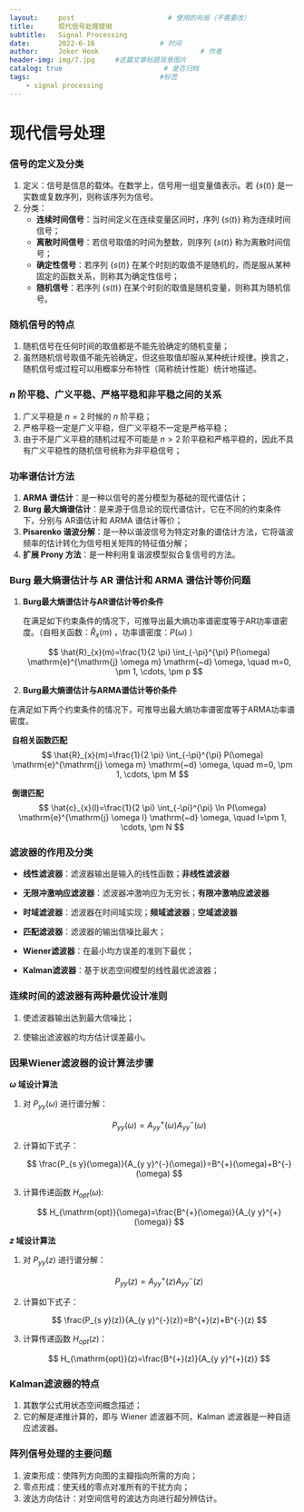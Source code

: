 ```yaml
---
layout:     post                       # 使用的布局（不需要改）
title:      现代信号处理提纲
subtitle:   Signal Processing
date:       2022-6-16                # 时间
author:     Joker Hook                         # 作者
header-img: img/7.jpg     #这篇文章标题背景图片
catalog: true                         # 是否归档
tags:                                #标签
    - signal processing
---
```


# 现代信号处理

### 信号的定义及分类

1. 定义：信号是信息的载体。在数学上，信号用一组变量值表示。若 $\{s(t)\}$ 是一实数或复数序列，则称该序列为信号。
2. 分类：
   - **连续时间信号**：当时间定义在连续变量区间时，序列 $\{s(t)\}$ 称为连续时间信号；
   - **离散时间信号**：若信号取值的时间为整数，则序列 $\{s(t)\}$ 称为离散时间信号；
   - **确定性信号**：若序列 $\{s(t)\}$ 在某个时刻的取值不是随机的，而是服从某种固定的函数关系，则称其为确定性信号；
   - **随机信号**：若序列 $\{s(t)\}$ 在某个时刻的取值是随机变量，则称其为随机信号。

### 随机信号的特点

1. 随机信号在任何时间的取值都是不能先验确定的随机变量；
2. 虽然随机信号取值不能先验确定，但这些取值却服从某种统计规律。换言之，随机信号或过程可以用概率分布特性（简称统计性能）统计地描述。

### $n$ 阶平稳、广义平稳、严格平稳和非平稳之间的关系

1. 广义平稳是 $n=2$ 时候的 $n$ 阶平稳；
2. 严格平稳一定是广义平稳，但广义平稳不一定是严格平稳；
3. 由于不是广义平稳的随机过程不可能是 $n > 2$ 阶平稳和严格平稳的，因此不具有广义平稳性的随机信号统称为非平稳信号；

### 功率谱估计方法

1. **ARMA 谱估计**：是一种以信号的差分模型为基础的现代谱估计；
2. **Burg 最大熵谱估计**：是来源于信息论的现代谱估计，它在不同的约束条件下，分别与 AR谱估计和 ARMA 谱估计等价；
3. **Pisarenko 谐波分解**：是一种以谐波信号为特定对象的谱估计方法，它将谐波频率的估计转化为信号相关矩阵的特征值分解；
4. **扩展 Prony 方法**：是一种利用复谐波模型拟合复信号的方法。

### Burg 最大熵谱估计与 AR 谱估计和 ARMA 谱估计等价问题

1. **Burg最大熵谱估计与AR谱估计等价条件**

   在满足如下约束条件的情况下，可推导出最大熵功率谱密度等于AR功率谱密度。（自相关函数：$\hat{R}_{x}(m)$ ，功率谱密度：$P(\omega)$ ）
   
   $$
   \hat{R}_{x}(m)=\frac{1}{2 \pi} \int_{-\pi}^{\pi} P(\omega) \mathrm{e}^{\mathrm{j} \omega m} \mathrm{~d} \omega, \quad m=0, \pm 1, \cdots, \pm p
   $$

2. **Burg最大熵谱估计与ARMA谱估计等价条件**

​   在满足如下两个约束条件的情况下，可推导出最大熵功率谱密度等于ARMA功率谱密度。

​   **自相关函数匹配**
​        
    $$
    \hat{R}_{x}(m)=\frac{1}{2 \pi} \int_{-\pi}^{\pi} P(\omega) \mathrm{e}^{\mathrm{j} \omega m} \mathrm{~d} \omega, \quad m=0, \pm 1, \cdots, \pm M
    $$

​   **倒谱匹配**
​        
    $$
    \hat{c}_{x}(l)=\frac{1}{2 \pi} \int_{-\pi}^{\pi} \ln P(\omega) \mathrm{e}^{\mathrm{j} \omega l} \mathrm{~d} \omega, \quad l=\pm 1, \cdots, \pm N
    $$

### 滤波器的作用及分类

- **线性滤波器**：滤波器输出是输入的线性函数；**非线性滤波器**

- **无限冲激响应滤波器**：滤波器冲激响应为无穷长；**有限冲激响应滤波器**

- **时域滤波器**：滤波器在时间域实现；**频域滤波器**；**空域滤波器**

- **匹配滤波器**：滤波器的输出信噪比最大；

- **Wiener滤波器**：在最小均方误差的准则下最优；

- **Kalman滤波器**：基于状态空间模型的线性最优滤波器；

### 连续时间的滤波器有两种最优设计准则

1. 使滤波器输出达到最大信噪比；

2. 使输出滤波器的均方估计误差最小。

### 因果Wiener滤波器的设计算法步骤

 **$\omega$ 域设计算法**

1. 对 $P_{yy}(\omega)$ 进行谱分解：

   $$
   P_{y y}(\omega)=A_{y y}^{+}(\omega) A_{y y}^{-}(\omega)
   $$

2. 计算如下式子：

   $$
   \frac{P_{s y}(\omega)}{A_{y y}^{-}(\omega)}=B^{+}(\omega)+B^{-}(\omega)
   $$

3. 计算传递函数 $H_{opt}(\omega)$:

   $$
   H_{\mathrm{opt}}(\omega)=\frac{B^{+}(\omega)}{A_{y y}^{+}(\omega)}
   $$

**$z$ 域设计算法**

1. 对 $P_{yy}(z)$ 进行谱分解：

   $$
   P_{y y}(z)=A_{y y}^{+}(z) A_{y y}^{-}(z)
   $$

2. 计算如下式子：

   $$
   \frac{P_{s y}(z)}{A_{y y}^{-}(z)}=B^{+}(z)+B^{-}(z)
   $$

3. 计算传递函数 $H_{opt}(z)$：

   $$
   H_{\mathrm{opt}}(z)=\frac{B^{+}(z)}{A_{y y}^{+}(z)}
   $$

### Kalman滤波器的特点

1. 其数学公式用状态空间概念描述；
2. 它的解是递推计算的，即与 Wiener 滤波器不同，Kalman 滤波器是一种自适应滤波器。

### 阵列信号处理的主要问题

1. 波束形成：使阵列方向图的主瓣指向所需的方向；
2. 零点形成：使天线的零点对准所有的干扰方向；
3. 波达方向估计：对空间信号的波达方向进行超分辨估计。







